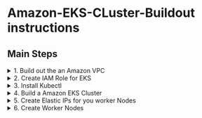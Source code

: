 # Amazon-EKS-CLuster-Buildout instructions



## Main Steps
<details>
  <summary> 1. Build out the an Amazon VPC </summary>
  
## Build a VPC for EKS using AWS EKS VPC Sample template
What this section builds using AWS Cloudformation...

![](images/EKS-Cluster-VPC.PNG)

* Open the IAM console at https://console.aws.amazon.com/cloudformation/home?region=us-east-2#

(you choose whatever region you want - I chose Ohio)
* Choose **Create stack**
* On the create a stack page, find **Amazon S3 URL*** adn enter the URL below & next
* Enter a Stack Name ```   EKS-sample-vpc    ``` ``` Next ```   ``` Next ```  ``` Create Stack ```

[Amazon EKS Cloudformation VPC template](https://amazon-eks.s3-us-west-2.amazonaws.com/cloudformation/2018-11-07/amazon-eks-vpc-sample.yaml) 
```
https://amazon-eks.s3-us-west-2.amazonaws.com/cloudformation/2018-11-07/amazon-eks-vpc-sample.yaml

```
</details>

<details>
  <summary> 2. Create IAM Role for EKS </summary>

 **Estimated Cost:**  not really any here. 
* Open the IAM console at https://console.aws.amazon.com/iam/ .
* Choose Roles, then Create role .
* Choose EKS from the list of services, then EKS - Cluster for your use case, and then Next: Permissions .
* Choose Next: Tags .
 * (Optional) Add metadata to the role by attaching tags as key–value pairs. For more information about using tags in...


</details>


<details>
  <summary> 3. Install Kubectl </summary>

     * Sub bullets
</details>

<details>
  <summary> 4. Build a Amazon EKS Cluster </summary>
  
  **Estimated Cost:**  $0.20/hr
  
  * Log into the AWS Console
 
  
</details>


<details>
  <summary> 5. Create Elastic IPs for you worker Nodes </summary>

  **Estimated Cost:**  your basically charged for them when they aren't attached to any running worker nodes.
                 $0.005 per IP address associated with a running instance per hour on a pro rata basis
                 
     
     
</details>

<details>
  <summary> 6. Create Worker Nodes </summary>
  
  **Estimated Cost:** Hourly cost of running the ec2 servers

  [Check here!](https://docs.aws.amazon.com/eks/latest/userguide/eks-optimized-ami.html#gpu-ami) to ensure you are using appropriate versions 

  The AWS CloudFormation node template:  

  ```
  https://amazon-eks.s3.us-west-2.amazonaws.com/cloudformation/2020-10-29/amazon-eks-nodegroup.yaml  
  ```

|Kubernetes version 1.18.8  | x86 |
|:------------------------------------|:--|
| Region	|  AMI ID	 |
|US East (Ohio) (us-east-2)  | ami-0dc6bc43da1b962d8	|
|US East (N. Virginia) (us-east-1) | ami-0fae38e27c6113140	|
|US West (Oregon) (us-west-2)	 | ami-04f0f3d381d07e0b6 |
US West (N. California) (us-west-1)	| ami-002e04ca6d86d255e |


| Kubernetes version 1.17.11 | x86 |
|:------------------------------------|:--|
| Region	|  AMI ID	 |
| US East (Ohio) (us-east-2)          | ami-0135903686f192ffe	|
| US East (N. Virginia) (us-east-1)   |	ami-07250434f8a7bc5f1 |
| US West (Oregon) (us-west-2)	      | ami-0c62450bce8f4f57f |
| US West (N. California) (us-west-1)	| ami-05bfd72ad17ebedb8 | 

###  Filling out the form:
The **ClusterName** in your node AWS CloudFormation template must **exactly match** the name of the cluster you want your nodes to join


**TROUBLESHOOTING** the cloudformation script (because you do everything perfectly - everytime!)
* The node is not tagged as being owned by the cluster. Your nodes must have the following tag applied to them, where <cluster-name> is replaced with the name of your cluster.
  

|Key	|Value|
|:-|:-|
|kubernetes.io/cluster/<cluster-name> | owned|


* The nodes may not be able to access the cluster using a public IP address. Ensure that nodes deployed in public subnets are assigned a public IP address. If not, you can associate an elastic IP address to a node after it's launched.

If you STILL have problems go [Here](https://docs.aws.amazon.com/eks/latest/userguide/troubleshooting.html)

  

</details>

